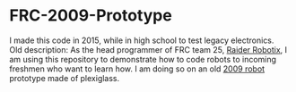 # FRC-2009-Prototype
I made this code in 2015, while in high school to test legacy electronics.  
Old description: As the head programmer of FRC team 25, [Raider Robotix](http://www.raiderrobotix.org/), I am using this repository to demonstrate how to code robots to incoming freshmen who want to learn how. 
I am doing so on an old [2009 robot](https://www.youtube.com/watch?v=ldJLMVWIqCw&feature=youtu.be) prototype made of plexiglass.

